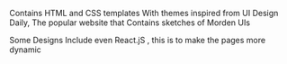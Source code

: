 Contains HTML and CSS templates With themes inspired from UI Design Daily, The  popular website that Contains sketches of Morden UIs

Some Designs Include even React.jS , this is to make the pages more dynamic
